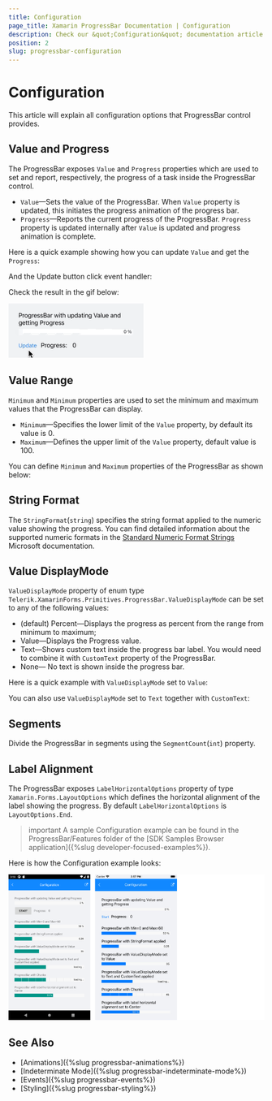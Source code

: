 ```yaml
---
title: Configuration
page_title: Xamarin ProgressBar Documentation | Configuration
description: Check our &quot;Configuration&quot; documentation article for Telerik ProgressBar for Xamarin control.
position: 2
slug: progressbar-configuration
---
```


# Configuration

This article will explain all configuration options that ProgressBar control provides.

## Value and Progress

The ProgressBar exposes `Value` and `Progress` properties which are used to set and report, respectively, the progress of a task inside the ProgressBar control.

* `Value`&mdash;Sets the value of the ProgressBar. When `Value` property is updated, this initiates the progress animation of the progress bar.
* `Progress`&mdash;Reports the current progress of the ProgressBar. `Progress` property is updated internally after `Value` is updated and progress animation is complete.

Here is a quick example showing how you can update `Value` and get the `Progress`:

<snippet id='progressbar-configuration-value'/>

And the Update button click event handler:

<snippet id='progressbar-configuration-valueupdated'/>

Check the result in the gif below:

![](images/progressbar-progress.gif)

## Value Range

`Minimum` and `Minimum` properties are used to set the minimum and maximum values that the ProgressBar can display.

* `Minimum`&mdash;Specifies the lower limit of the `Value` property, by default its value is 0.
* `Maximum`&mdash;Defines the upper limit of the `Value` property, default value is 100.

You can define `Minimum` and `Maximum` properties of the ProgressBar as shown below:

<snippet id='progressbar-configuration-minmax'/>

## String Format

The `StringFormat`(`string`) specifies the string format applied to the numeric value showing the progress. You can find detailed information about the supported numeric formats in the [Standard Numeric Format Strings](https://docs.microsoft.com/en-us/dotnet/standard/base-types/standard-numeric-format-strings) Microsoft documentation.

<snippet id='progressbar-configuration-stringformat'/>

## Value DisplayMode

`ValueDisplayMode` property of enum type `Telerik.XamarinForms.Primitives.ProgressBar.ValueDisplayMode` can be set to any of the following values:

* (default) Percent&mdash;Displays the progress as percent from the range from minimum to maximum;
* Value&mdash;Displays the Progress value.
* Text&mdash;Shows custom text inside the progress bar label. You would need to combine it with `CustomText` property of the ProgressBar.
* None&mdash; No text is shown inside the progress bar.

Here is a quick example with `ValueDisplayMode` set to `Value`:

<snippet id='progressbar-configuration-valuedisplaymode'/>

You can also use `ValueDisplayMode` set to `Text` together with `CustomText`:

<snippet id='progressbar-configuration-customtext'/>

## Segments

Divide the ProgressBar in segments using the `SegmentCount`(`int`) property.

<snippet id='progressbar-configuration-segments'/>

## Label Alignment

The ProgressBar exposes `LabelHorizontalOptions` property of type `Xamarin.Forms.LayoutOptions` which defines the horizontal alignment of the label showing the progress. By default `LabelHorizontalOptions` is `LayoutOptions.End`.

<snippet id='progressbar-configuration-labelalignment' />

>important A sample Configuration example can be found in the ProgressBar/Features folder of the [SDK Samples Browser application]({%slug developer-focused-examples%}).

Here is how the Configuration example looks:

![ProgressBar Configuration](images/progressbar-configuration.png)

## See Also

- [Animations]({%slug progressbar-animations%})
- [Indeterminate Mode]({%slug progressbar-indeterminate-mode%})
- [Events]({%slug progressbar-events%})
- [Styling]({%slug progressbar-styling%})